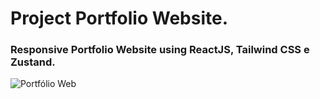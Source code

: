 # Project Portfolio Website.
### Responsive Portfolio Website using ReactJS, Tailwind CSS e Zustand.

![Portfólio Web](https://user-images.githubusercontent.com/100232025/202558967-19e1e047-694f-4bb4-9c8f-118ea88d9373.gif)
